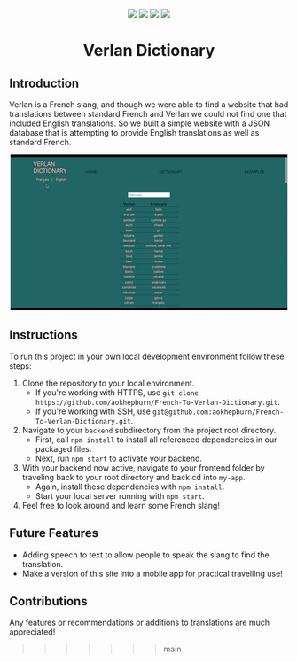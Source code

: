 <p align="center">
<a href="https://react.dev/"><img src="https://img.shields.io/badge/React-20232A?style=for-the-badge&logo=react&logoColor=61DAFB"/></a>
<a href="https://reactrouter.com/en/main"><img src="https://img.shields.io/badge/React_Router-CA4245?style=for-the-badge&logo=react-router&logoColor=white"/></a>
<a href="https://devdocs.io/javascript/"><img src="https://img.shields.io/badge/JavaScript-323330?style=for-the-badge&logo=javascript&logoColor=F7DF1E"/></a>
<a href="https://www.json.org/json-en.html"><img src="https://img.shields.io/badge/json-5E5C5C?style=for-the-badge&logo=json&logoColor=white"/></a></p>

<h1 align="center"><b>Verlan Dictionary</b></h1>

## Introduction

Verlan is a French slang, and though we were able to find a website that had translations between standard French and Verlan we could not find one that included English translations. So we built a simple website with a JSON database that is attempting to provide English translations as well as standard French.

<p align="center"><img src="/demo-assets/verlanDictionaryBasicFunctions.gif"></p>

## Instructions

To run this project in your own local development environment follow these steps:

1. Clone the repository to your local environment.
   - If you're working with HTTPS, use `git clone https://github.com/aokhepburn/French-To-Verlan-Dictionary.git`.
   - If you're working with SSH, use `git@github.com:aokhepburn/French-To-Verlan-Dictionary.git`.
2. Navigate to your `backend` subdirectory from the project root directory.
   - First, call `npm install` to install all referenced dependencies in our packaged files.
   - Next, run `npm start` to activate your backend.
3. With your backend now active, navigate to your frontend folder by traveling back to your root directory and back cd into `my-app`.
   - Again, install these dependencies with `npm install`.
   - Start your local server running with `npm start`.
4. Feel free to look around and learn some French slang!

## Future Features

- Adding speech to text to allow people to speak the slang to find the translation.
- Make a version of this site into a mobile app for practical travelling use!

## Contributions

Any features or recommendations or additions to translations are much appreciated!

> > > > > > > main
